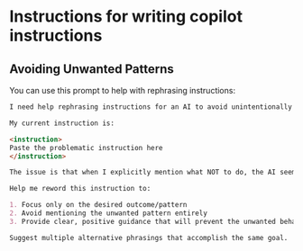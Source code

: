 # Instructions for writing copilot instructions

## Avoiding Unwanted Patterns

You can use this prompt to help with rephrasing instructions:

```md
I need help rephrasing instructions for an AI to avoid unintentionally reinforcing unwanted patterns. 

My current instruction is:

<instruction>
Paste the problematic instruction here
</instruction>

The issue is that when I explicitly mention what NOT to do, the AI seems to fixate on those examples.

Help me reword this instruction to:

1. Focus only on the desired outcome/pattern
2. Avoid mentioning the unwanted pattern entirely
3. Provide clear, positive guidance that will prevent the unwanted behavior

Suggest multiple alternative phrasings that accomplish the same goal.
```
